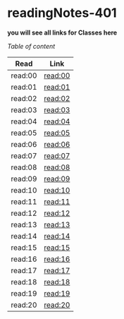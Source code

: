 # readingNotes-401


**you will see all links for Classes here**

*Table of content*
 
 Read      |  Link
 ----------|--------------
 read:00   |  [read:00](https://amalmalmomani.github.io/readingNotes-401/read-00)
 read:01   |  [read:01](https://amalmalmomani.github.io/readingNotes-401/read-01)
 read:02   |  [read:02](https://amalmalmomani.github.io/readingNotes-401/read-02)
 read:03   |  [read:03](https://amalmalmomani.github.io/readingNotes-401/read-03)
 read:04   |  [read:04](https://amalmalmomani.github.io/readingNotes-401/read-04)
 read:05   |  [read:05](https://amalmalmomani.github.io/readingNotes-401/read-05)
 read:06   |  [read:06](https://amalmalmomani.github.io/readingNotes-401/read-06)
 read:07   |  [read:07](https://amalmalmomani.github.io/readingNotes-401/read-07)
 read:08   |  [read:08](https://amalmalmomani.github.io/readingNotes-401/read-08)
 read:09   |  [read:09](https://amalmalmomani.github.io/readingNotes-401/read-09)
 read:10   |  [read:10](https://amalmalmomani.github.io/readingNotes-401/read-10)
 read:11   |  [read:11](https://amalmalmomani.github.io/readingNotes-401/read-11)
 read:12   |  [read:12](https://amalmalmomani.github.io/readingNotes-401/read-12)
 read:13   |  [read:13](https://amalmalmomani.github.io/readingNotes-401/read-13)
 read:14   |  [read:14](https://amalmalmomani.github.io/readingNotes-401/read-14)
 read:15   |  [read:15](https://amalmalmomani.github.io/readingNotes-401/read-15)
 read:16   |  [read:16](https://amalmalmomani.github.io/readingNotes-401/read-16)
 read:17   |  [read:17](https://amalmalmomani.github.io/readingNotes-401/read-17)
 read:18   |  [read:18](https://amalmalmomani.github.io/readingNotes-401/read-18)
 read:19   |  [read:19](https://amalmalmomani.github.io/readingNotes-401/read-19)
 read:20   |  [read:20](https://amalmalmomani.github.io/readingNotes-401/read-20)